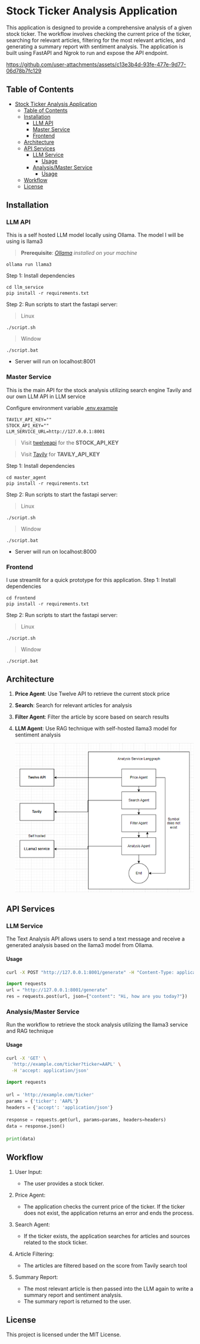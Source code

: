 # Stock Ticker Analysis Application
This application is designed to provide a comprehensive analysis of a given stock ticker. The workflow involves checking the current price of the ticker, searching for relevant articles, filtering for the most relevant articles, and generating a summary report with sentiment analysis. The application is built using FastAPI and Ngrok to run and expose the API endpoint.

https://github.com/user-attachments/assets/c13e3b4d-93fe-477e-9d77-06d78b7fc129

## Table of Contents
- [Stock Ticker Analysis Application](#stock-ticker-analysis-application)
  - [Table of Contents](#table-of-contents)
  - [Installation](#installation)
    - [LLM API](#llm-api)
    - [Master Service](#master-service)
    - [Frontend](#frontend)
  - [Architecture](#architecture)
  - [API Services](#api-services)
    - [LLM Service](#llm-service)
      - [Usage](#usage)
    - [Analysis/Master Service](#analysismaster-service)
      - [Usage](#usage-1)
  - [Workflow](#workflow)
  - [License](#license)

## Installation
### LLM API
This is a self hosted LLM model locally using Ollama. The model I will be using is llama3
> **Prerequisite**: *[Ollama](https://ollama.com/) installed on your machine*
```
ollama run llama3
```
Step 1: Install dependencies
```
cd llm_service
pip install -r requirements.txt
```

Step 2: Run scripts to start the fastapi server:
> Linux
```
./script.sh
```

> Window
```
./script.bat
```
* Server will run on localhost:8001

### Master Service
This is the main API for the stock analysis utilizing search engine Tavily and our own LLM API in LLM service

Configure environment variable [.env.example](.env.example)
```
TAVILY_API_KEY=""
STOCK_API_KEY=""
LLM_SERVICE_URL=http://127.0.0.1:8001
```
> Visit [twelveapi](https://twelvedata.com/) for the **STOCK_API_KEY**

> Visit [Tavily](https://tavily.com/) for **TAVILY_API_KEY**
> 
Step 1: Install dependencies
```
cd master_agent
pip install -r requirements.txt
```
Step 2: Run scripts to start the fastapi server:
> Linux
```
./script.sh
```

> Window
```
./script.bat
```
* Server will run on localhost:8000

### Frontend
I use streamlit for a quick prototype for this application.
Step 1: Install dependencies
```
cd frontend
pip install -r requirements.txt
```
Step 2: Run scripts to start the fastapi server:
> Linux
```
./script.sh
```

> Window
```
./script.bat
```

## Architecture
1. **Price Agent**: Use Twelve API to retrieve the current stock price
2. **Search**: Search for relevant articles for analysis
3. **Filter Agent**: Filter the article by score based on search results
4. **LLM Agent**: Use RAG technique with self-hosted llama3 model for sentiment analysis

   <img src="/documents/architecture.png"/>

## API Services
### LLM Service
The Text Analysis API allows users to send a text message and receive a generated analysis based on the llama3 model from Ollama.
#### Usage
```bash
curl -X POST "http://127.0.0.1:8001/generate" -H "Content-Type: application/json" -d '{"content": "Analyze this text"}'
```
```python
import requests
url = "http://127.0.0.1:8001/generate"
res = requests.post(url, json={"content": "Hi, how are you today?"})
```
### Analysis/Master Service
Run the workflow to retrieve the stock analysis utilizing the llama3 service and RAG technique

#### Usage
```bash
curl -X 'GET' \
  'http://example.com/ticker?ticker=AAPL' \
  -H 'accept: application/json'
```
```python
import requests

url = 'http://example.com/ticker'
params = {'ticker': 'AAPL'}
headers = {'accept': 'application/json'}

response = requests.get(url, params=params, headers=headers)
data = response.json()

print(data)
```

## Workflow
1. User Input:
    * The user provides a stock ticker.
2. Price Agent:
   * The application checks the current price of the ticker.
If the ticker does not exist, the application returns an error and ends the process.

3. Search Agent:
    * If the ticker exists, the application searches for articles and sources related to the stock ticker.

4. Article Filtering:
   * The articles are filtered based on the score from Tavily search tool
  
5. Summary Report:
   * The most relevant article is then passed into the LLM again to write a summary report and sentiment analysis.
   * The summary report is returned to the user.

## License
This project is licensed under the MIT License.
